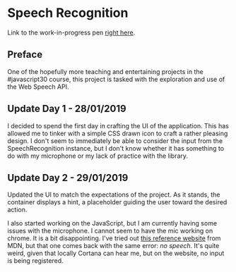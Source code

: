 # Speech Recognition

Link to the work-in-progress pen [right here](https://codepen.io/borntofrappe/full/exzxgB).

## Preface

One of the hopefully more teaching and entertaining projects in the #javascript30 course, this project is tasked with the exploration and use of the Web Speech API.

## Update Day 1 - 28/01/2019

I decided to spend the first day in crafting the UI of the application. This has allowed me to tinker with a simple CSS drawn icon to craft a rather pleasing design. I don't seem to immediately be able to consider the input from the SpeechRecognition instance, but I don't know whether it has something to do with my microphone or my lack of practice with the library.

## Update Day 2 - 29/01/2019

Updated the UI to match the expectations of the project. As it stands, the container displays a hint, a placeholder guiding the user toward the desired action.

I also started working on the JavaScript, but I am currently having some issues with the microphone. I cannot seem to have the mic working on chrome. It is a bit disappointing. I've tried out [this reference website](https://mdn.github.io/web-speech-api/speech-color-changer/) from MDN, but that one comes back with the same error: _no speech_. It's quite weird, given that locally Cortana can hear me, but on the website, no input is being registered.
